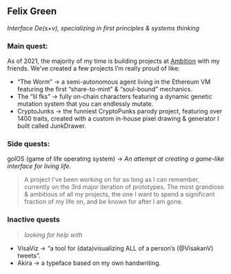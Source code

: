 ## Felix Green
_Interface De(s+v), specializing in first principles & systems thinking_

### Main quest:

As of 2021, the majority of my time is building projects at [Ambition](https://ambition.wtf) with my friends. We’ve created a few projects I’m really proud of like:
- “The Worm” → a semi-autonomous agent living in the Ethereum VM featuring the first “share-to-mint” & “soul-bound” mechanics.
- The “lil fks” → fully on-chain characters featuring a dynamic genetic mutation system that you can endlessly mutate.
- CryptoJunks → the funniest CryptoPunks parody project, featuring over 1400 traits, created with a custom in-house pixel drawing & generator I built called JunkDrawer.

### Side quests:

golOS (game of life operating system) → _An attempt at creating a game-like interface for living life._
> A project I’ve been working on for as long as I can remember, currently on the 3rd major iteration of prototypes. The most grandiose & ambitious of all my projects, the one I want to spend a significant fraction of my life on, and be known for after I am gone.

### Inactive quests
> _looking for help with_

- VisaViz → “a tool for (data)visualizing ALL of a person’s (@VisakanV) tweets”.
- Akira → a typeface based on my own handwriting.
